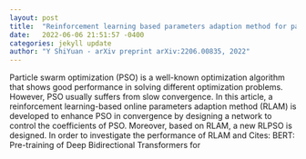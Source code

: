 ```yaml
---
layout: post
title:  "Reinforcement learning based parameters adaption method for particle swarm optimization"
date:   2022-06-06 21:51:57 -0400
categories: jekyll update
author: "Y ShiYuan - arXiv preprint arXiv:2206.00835, 2022"
---
```

Particle swarm optimization (PSO) is a well-known optimization algorithm that shows good performance in solving different optimization problems. However, PSO usually suffers from slow convergence. In this article, a reinforcement learning-based online parameters adaption method (RLAM) is developed to enhance PSO in convergence by designing a network to control the coefficients of PSO. Moreover, based on RLAM, a new RLPSO is designed. In order to investigate the performance of RLAM and 
Cites: BERT: Pre-training of Deep Bidirectional Transformers for